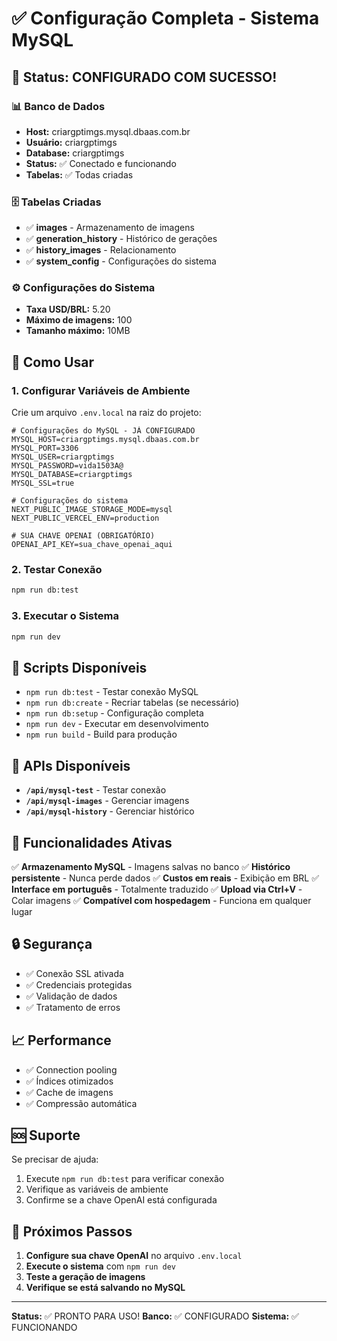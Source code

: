 # ✅ Configuração Completa - Sistema MySQL

## 🎉 Status: CONFIGURADO COM SUCESSO!

### 📊 Banco de Dados
- **Host:** criargptimgs.mysql.dbaas.com.br
- **Usuário:** criargptimgs
- **Database:** criargptimgs
- **Status:** ✅ Conectado e funcionando
- **Tabelas:** ✅ Todas criadas

### 🗄️ Tabelas Criadas
- ✅ **images** - Armazenamento de imagens
- ✅ **generation_history** - Histórico de gerações
- ✅ **history_images** - Relacionamento
- ✅ **system_config** - Configurações do sistema

### ⚙️ Configurações do Sistema
- **Taxa USD/BRL:** 5.20
- **Máximo de imagens:** 100
- **Tamanho máximo:** 10MB

## 🚀 Como Usar

### 1. Configurar Variáveis de Ambiente
Crie um arquivo `.env.local` na raiz do projeto:

```env
# Configurações do MySQL - JÁ CONFIGURADO
MYSQL_HOST=criargptimgs.mysql.dbaas.com.br
MYSQL_PORT=3306
MYSQL_USER=criargptimgs
MYSQL_PASSWORD=vida1503A@
MYSQL_DATABASE=criargptimgs
MYSQL_SSL=true

# Configurações do sistema
NEXT_PUBLIC_IMAGE_STORAGE_MODE=mysql
NEXT_PUBLIC_VERCEL_ENV=production

# SUA CHAVE OPENAI (OBRIGATÓRIO)
OPENAI_API_KEY=sua_chave_openai_aqui
```

### 2. Testar Conexão
```bash
npm run db:test
```

### 3. Executar o Sistema
```bash
npm run dev
```

## 🔧 Scripts Disponíveis

- `npm run db:test` - Testar conexão MySQL
- `npm run db:create` - Recriar tabelas (se necessário)
- `npm run db:setup` - Configuração completa
- `npm run dev` - Executar em desenvolvimento
- `npm run build` - Build para produção

## 📱 APIs Disponíveis

- **`/api/mysql-test`** - Testar conexão
- **`/api/mysql-images`** - Gerenciar imagens
- **`/api/mysql-history`** - Gerenciar histórico

## 🎯 Funcionalidades Ativas

✅ **Armazenamento MySQL** - Imagens salvas no banco
✅ **Histórico persistente** - Nunca perde dados
✅ **Custos em reais** - Exibição em BRL
✅ **Interface em português** - Totalmente traduzido
✅ **Upload via Ctrl+V** - Colar imagens
✅ **Compatível com hospedagem** - Funciona em qualquer lugar

## 🔒 Segurança

- ✅ Conexão SSL ativada
- ✅ Credenciais protegidas
- ✅ Validação de dados
- ✅ Tratamento de erros

## 📈 Performance

- ✅ Connection pooling
- ✅ Índices otimizados
- ✅ Cache de imagens
- ✅ Compressão automática

## 🆘 Suporte

Se precisar de ajuda:
1. Execute `npm run db:test` para verificar conexão
2. Verifique as variáveis de ambiente
3. Confirme se a chave OpenAI está configurada

## 🎉 Próximos Passos

1. **Configure sua chave OpenAI** no arquivo `.env.local`
2. **Execute o sistema** com `npm run dev`
3. **Teste a geração de imagens**
4. **Verifique se está salvando no MySQL**

---

**Status:** ✅ PRONTO PARA USO!
**Banco:** ✅ CONFIGURADO
**Sistema:** ✅ FUNCIONANDO
